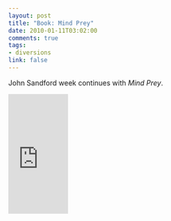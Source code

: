```yaml
--- 
layout: post
title: "Book: Mind Prey"
date: 2010-01-11T03:02:00
comments: true
tags:
- diversions
link: false
---
```

John Sandford week continues with <em>Mind Prey</em>.

<iframe src="http://rcm.amazon.com/e/cm?lt1=_blank&bc1=000000&IS2=1&bg1=FFFFFF&fc1=000000&lc1=0000FF&t=zanshinnet&o=1&p=8&l=as1&m=amazon&f=ifr&md=10FE9736YVPPT7A0FBG2&asins=0425152898" style="width:120px;height:240px;" scrolling="no" marginwidth="0" marginheight="0" frameborder="0"></iframe>
